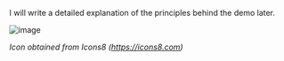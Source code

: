 I will write a detailed explanation of the principles behind the demo later.

![image](https://github.com/user-attachments/assets/d617187b-56b4-4020-b384-4890cca41b74)

*Icon obtained from Icons8 (https://icons8.com)*
